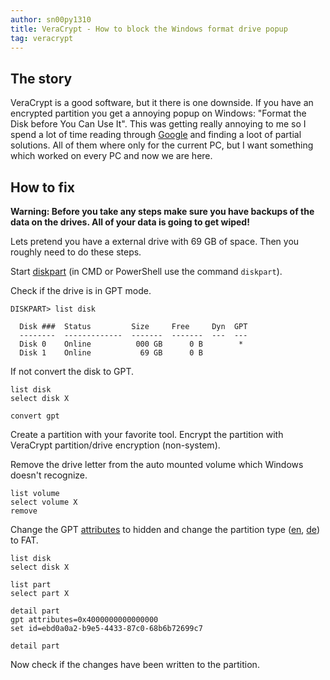 ```yaml
---
author: sn00py1310
title: VeraCrypt - How to block the Windows format drive popup
tag: veracrypt
---
```


## The story
VeraCrypt is a good software, but it there is one downside. If you have an encrypted partition you get a annoying popup on Windows: "Format the Disk before You Can Use It". This was getting really annoying to me so I spend a lot of time reading through [Google](https://www.google.com/search?q=veracrypt+Format+the+Disk+before+You+Can+Use+It) and finding a loot of partial solutions. All of them where only for the current PC, but I want something which worked on every PC and now we are here.

## How to fix
**Warning: Before you take any steps make sure you have backups of the data on the drives. All of your data is going to get wiped!**

Lets pretend you have a external drive with 69 GB of space. Then you roughly need to do these steps.

Start [diskpart](https://wikipedia.org/wiki/Diskpart) (in CMD or PowerShell use the command `diskpart`).

Check if the drive is in GPT mode.
```
DISKPART> list disk

  Disk ###  Status         Size     Free     Dyn  GPT
  --------  -------------  -------  -------  ---  ---
  Disk 0    Online          000 GB      0 B        *
  Disk 1    Online           69 GB      0 B        
```

If not convert the disk to GPT.
```
list disk
select disk X

convert gpt
```

Create a partition with your favorite tool. Encrypt the partition with VeraCrypt partition/drive encryption (non-system).

Remove the drive letter from the auto mounted volume which Windows doesn't recognize.
```
list volume
select volume X
remove
```

Change the GPT [attributes](https://superuser.com/a/1469951) to hidden and change the partition type ([en](https://en.wikipedia.org/wiki/GUID_Partition_Table), [de](https://de.wikipedia.org/wiki/GUID_Partition_Table#Partitionstyp-GUIDs)) to FAT.

```
list disk
select disk X

list part
select part X

detail part
gpt attributes=0x4000000000000000
set id=ebd0a0a2-b9e5-4433-87c0-68b6b72699c7

detail part
```
Now check if the changes have been written to the partition.